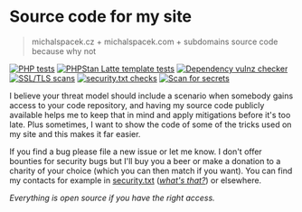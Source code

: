 # Source code for my site
> michalspacek.cz + michalspacek.com + subdomains source code because why not

[![PHP tests](https://github.com/spaze/michalspacek.cz/actions/workflows/php.yml/badge.svg)](https://github.com/spaze/michalspacek.cz/actions/workflows/php.yml)
[![PHPStan Latte template tests](https://github.com/spaze/michalspacek.cz/actions/workflows/php-latte.yml/badge.svg)](https://github.com/spaze/michalspacek.cz/actions/workflows/php-latte.yml)
[![Dependency vulnz checker](https://github.com/spaze/michalspacek.cz/actions/workflows/vulns.yml/badge.svg)](https://github.com/spaze/michalspacek.cz/actions/workflows/vulns.yml)
[![SSL/TLS scans](https://github.com/spaze/michalspacek.cz/actions/workflows/tls.yml/badge.svg)](https://github.com/spaze/michalspacek.cz/actions/workflows/tls.yml)
[![security.txt checks](https://github.com/spaze/michalspacek.cz/actions/workflows/securitytxt.yml/badge.svg)](https://github.com/spaze/michalspacek.cz/actions/workflows/securitytxt.yml)
[![Scan for secrets](https://github.com/spaze/michalspacek.cz/actions/workflows/gitleaks.yml/badge.svg)](https://github.com/spaze/michalspacek.cz/actions/workflows/gitleaks.yml)

I believe your threat model should include a scenario when somebody gains access to your code repository, and having my source code publicly available helps me to keep that in mind and apply mitigations before it's too late.
Plus sometimes, I want to show the code of some of the tricks used on my site and this makes it far easier.

If you find a bug please file a new issue or let me know. I don't offer bounties for security bugs but I'll buy you a beer or make a donation to a charity of your choice (which you can then match if you want).
You can find my contacts for example in [security.txt](https://www.michalspacek.cz/.well-known/security.txt) ([*what's that?*](https://www.michalspacek.com/what-is-security.txt-and-why-you-should-have-one)) or elsewhere.

*Everything is open source if you have the right access.*
